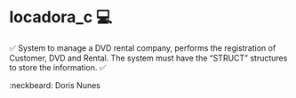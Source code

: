 # locadora_c :computer:

:white_check_mark:
System to manage a DVD rental company, performs the registration of Customer, DVD and Rental. The system must have the “STRUCT” structures to store the information.
:white_check_mark:


:neckbeard: Doris Nunes